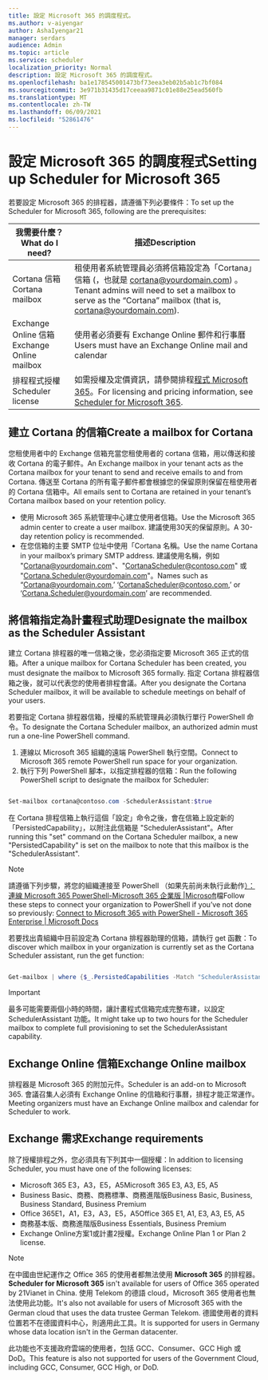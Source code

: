 ```yaml
---
title: 設定 Microsoft 365 的調度程式。
ms.author: v-aiyengar
author: AshaIyengar21
manager: serdars
audience: Admin
ms.topic: article
ms.service: scheduler
localization_priority: Normal
description: 設定 Microsoft 365 的調度程式。
ms.openlocfilehash: ba1e178545001473bf73eea3eb02b5ab1c7bf084
ms.sourcegitcommit: 3e971b31435d17ceeaa9871c01e88e25ead560fb
ms.translationtype: MT
ms.contentlocale: zh-TW
ms.lasthandoff: 06/09/2021
ms.locfileid: "52861476"
---
```

# <a name="setting-up-scheduler-for-microsoft-365"></a><span data-ttu-id="af5c9-103">設定 Microsoft 365 的調度程式</span><span class="sxs-lookup"><span data-stu-id="af5c9-103">Setting up Scheduler for Microsoft 365</span></span>

<span data-ttu-id="af5c9-104">若要設定 Microsoft 365 的排程器，請遵循下列必要條件：</span><span class="sxs-lookup"><span data-stu-id="af5c9-104">To set up the Scheduler for Microsoft 365, following are the prerequisites:</span></span>

|<span data-ttu-id="af5c9-105">**我需要什麼？**</span><span class="sxs-lookup"><span data-stu-id="af5c9-105">**What do I need?**</span></span> |<span data-ttu-id="af5c9-106">**描述**</span><span class="sxs-lookup"><span data-stu-id="af5c9-106">**Description**</span></span> |
|-------------------|-------------|
|<span data-ttu-id="af5c9-107">Cortana 信箱</span><span class="sxs-lookup"><span data-stu-id="af5c9-107">Cortana mailbox</span></span> |<span data-ttu-id="af5c9-108">租使用者系統管理員必須將信箱設定為「Cortana」信箱 (，也就是 cortana@yourdomain.com) 。</span><span class="sxs-lookup"><span data-stu-id="af5c9-108">Tenant admins will need to set a mailbox to serve as the “Cortana” mailbox (that is, cortana@yourdomain.com).</span></span>         |
|<span data-ttu-id="af5c9-109">Exchange Online 信箱</span><span class="sxs-lookup"><span data-stu-id="af5c9-109">Exchange Online mailbox</span></span> |<span data-ttu-id="af5c9-110">使用者必須要有 Exchange Online 郵件和行事曆</span><span class="sxs-lookup"><span data-stu-id="af5c9-110">Users must have an Exchange Online mail and calendar</span></span>         |
|<span data-ttu-id="af5c9-111">排程程式授權</span><span class="sxs-lookup"><span data-stu-id="af5c9-111">Scheduler license</span></span> |<span data-ttu-id="af5c9-112">如需授權及定價資訊，請參閱排程[程式 Microsoft 365](https://www.microsoft.com/microsoft-365/meeting-scheduler-pricing)。</span><span class="sxs-lookup"><span data-stu-id="af5c9-112">For licensing and pricing information, see [Scheduler for Microsoft 365](https://www.microsoft.com/microsoft-365/meeting-scheduler-pricing).</span></span>        |

## <a name="create-a-mailbox-for-cortana"></a><span data-ttu-id="af5c9-113">建立 Cortana 的信箱</span><span class="sxs-lookup"><span data-stu-id="af5c9-113">Create a mailbox for Cortana</span></span>
<span data-ttu-id="af5c9-114">您租使用者中的 Exchange 信箱充當您租使用者的 cortana 信箱，用以傳送和接收 Cortana 的電子郵件。</span><span class="sxs-lookup"><span data-stu-id="af5c9-114">An Exchange mailbox in your tenant acts as the Cortana mailbox for your tenant to send and receive emails to and from Cortana.</span></span> <span data-ttu-id="af5c9-115">傳送至 Cortana 的所有電子郵件都會根據您的保留原則保留在租使用者的 Cortana 信箱中。</span><span class="sxs-lookup"><span data-stu-id="af5c9-115">All emails sent to Cortana are retained in your tenant’s Cortana mailbox based on your retention policy.</span></span>

- <span data-ttu-id="af5c9-116">使用 Microsoft 365 系統管理中心建立使用者信箱。</span><span class="sxs-lookup"><span data-stu-id="af5c9-116">Use the Microsoft 365 admin center to create a user mailbox.</span></span> <span data-ttu-id="af5c9-117">建議使用30天的保留原則。</span><span class="sxs-lookup"><span data-stu-id="af5c9-117">A 30-day retention policy is recommended.</span></span> 
- <span data-ttu-id="af5c9-118">在您信箱的主要 SMTP 位址中使用「Cortana 名稱。</span><span class="sxs-lookup"><span data-stu-id="af5c9-118">Use the name Cortana in your mailbox’s primary SMTP address.</span></span> <span data-ttu-id="af5c9-119">建議使用名稱，例如 "Cortana@yourdomain.com"、"CortanaScheduler@contoso.com" 或 "Cortana.Scheduler@yourdomain.com"。</span><span class="sxs-lookup"><span data-stu-id="af5c9-119">Names such as “Cortana@yourdomain.com,’ ‘CortanaScheduler@contoso.com,’ or ‘Cortana.Scheduler@yourdomain.com’ are recommended.</span></span>

## <a name="designate-the-mailbox-as-the-scheduler-assistant"></a><span data-ttu-id="af5c9-120">將信箱指定為計畫程式助理</span><span class="sxs-lookup"><span data-stu-id="af5c9-120">Designate the mailbox as the Scheduler Assistant</span></span>

<span data-ttu-id="af5c9-121">建立 Cortana 排程器的唯一信箱之後，您必須指定要 Microsoft 365 正式的信箱。</span><span class="sxs-lookup"><span data-stu-id="af5c9-121">After a unique mailbox for Cortana Scheduler has been created, you must designate the mailbox to Microsoft 365 formally.</span></span> <span data-ttu-id="af5c9-122">指定 Cortana 排程器信箱之後，就可以代表您的使用者排程會議。</span><span class="sxs-lookup"><span data-stu-id="af5c9-122">After you designate the Cortana Scheduler mailbox, it will be available to schedule meetings on behalf of your users.</span></span>

<span data-ttu-id="af5c9-123">若要指定 Cortana 排程器信箱，授權的系統管理員必須執行單行 PowerShell 命令。</span><span class="sxs-lookup"><span data-stu-id="af5c9-123">To designate the Cortana Scheduler mailbox, an authorized admin must run a one-line PowerShell command.</span></span> 

1. <span data-ttu-id="af5c9-124">連線以 Microsoft 365 組織的遠端 PowerShell 執行空間。</span><span class="sxs-lookup"><span data-stu-id="af5c9-124">Connect to Microsoft 365 remote PowerShell run space for your organization.</span></span>
2. <span data-ttu-id="af5c9-125">執行下列 PowerShell 腳本，以指定排程器的信箱：</span><span class="sxs-lookup"><span data-stu-id="af5c9-125">Run the following PowerShell script to designate the mailbox for Scheduler:</span></span>

```powershell

Set-mailbox cortana@contoso.com -SchedulerAssistant:$true

```

<span data-ttu-id="af5c9-126">在 Cortana 排程信箱上執行這個「設定」命令之後，會在信箱上設定新的「PersistedCapability」，以附注此信箱是 "SchedulerAssistant"。</span><span class="sxs-lookup"><span data-stu-id="af5c9-126">After running this "set" command on the Cortana Scheduler mailbox, a new "PersistedCapability" is set on the mailbox to note that this mailbox is the "SchedulerAssistant".</span></span>

> [!NOTE]
> <span data-ttu-id="af5c9-127">請遵循下列步驟，將您的組織連接至 PowerShell （如果先前尚未執行此動作[）：連線 Microsoft 365 PowerShell-Microsoft 365 企業版 |Microsoft](../enterprise/connect-to-microsoft-365-powershell.md)檔</span><span class="sxs-lookup"><span data-stu-id="af5c9-127">Follow these steps to connect your organization to PowerShell if you’ve not done so previously: [Connect to Microsoft 365 with PowerShell - Microsoft 365 Enterprise | Microsoft Docs](../enterprise/connect-to-microsoft-365-powershell.md)</span></span>

<span data-ttu-id="af5c9-128">若要找出貴組織中目前設定為 Cortana 排程器助理的信箱，請執行 get 函數：</span><span class="sxs-lookup"><span data-stu-id="af5c9-128">To discover which mailbox in your organization is currently set as the Cortana Scheduler assistant, run the get function:</span></span>
 
```powershell

Get-mailbox | where {$_.PersistedCapabilities -Match "SchedulerAssistant"}

```

> [!IMPORTANT]
> <span data-ttu-id="af5c9-129">最多可能需要兩個小時的時間，讓計畫程式信箱完成完整布建，以設定 SchedulerAssistant 功能。</span><span class="sxs-lookup"><span data-stu-id="af5c9-129">It might take up to two hours for the Scheduler mailbox to complete full provisioning to set the SchedulerAssistant capability.</span></span>

## <a name="exchange-online-mailbox"></a><span data-ttu-id="af5c9-130">Exchange Online 信箱</span><span class="sxs-lookup"><span data-stu-id="af5c9-130">Exchange Online mailbox</span></span>
<span data-ttu-id="af5c9-131">排程器是 Microsoft 365 的附加元件。</span><span class="sxs-lookup"><span data-stu-id="af5c9-131">Scheduler is an add-on to Microsoft 365.</span></span> <span data-ttu-id="af5c9-132">會議召集人必須有 Exchange Online 的信箱和行事曆，排程才能正常運作。</span><span class="sxs-lookup"><span data-stu-id="af5c9-132">Meeting organizers must have an Exchange Online mailbox and calendar for Scheduler to work.</span></span>

## <a name="exchange-requirements"></a><span data-ttu-id="af5c9-133">Exchange 需求</span><span class="sxs-lookup"><span data-stu-id="af5c9-133">Exchange requirements</span></span>

<span data-ttu-id="af5c9-134">除了授權排程之外，您必須具有下列其中一個授權：</span><span class="sxs-lookup"><span data-stu-id="af5c9-134">In addition to licensing Scheduler, you must have one of the following licenses:</span></span>

- <span data-ttu-id="af5c9-135">Microsoft 365 E3，A3，E5，A5</span><span class="sxs-lookup"><span data-stu-id="af5c9-135">Microsoft 365 E3, A3, E5, A5</span></span>
- <span data-ttu-id="af5c9-136">Business Basic、商務、商務標準、商務進階版</span><span class="sxs-lookup"><span data-stu-id="af5c9-136">Business Basic, Business, Business Standard, Business Premium</span></span>
- <span data-ttu-id="af5c9-137">Office 365E1，A1，E3，A3，E5，A5</span><span class="sxs-lookup"><span data-stu-id="af5c9-137">Office 365 E1, A1, E3, A3, E5, A5</span></span>
- <span data-ttu-id="af5c9-138">商務基本版、商務進階版</span><span class="sxs-lookup"><span data-stu-id="af5c9-138">Business Essentials, Business Premium</span></span>
- <span data-ttu-id="af5c9-139">Exchange Online方案1或計畫2授權。</span><span class="sxs-lookup"><span data-stu-id="af5c9-139">Exchange Online Plan 1 or Plan 2 license.</span></span> 

> [!Note]
> <span data-ttu-id="af5c9-140">在中國由世紀運作之 Office 365 的使用者都無法使用 **Microsoft 365** 的排程器。</span><span class="sxs-lookup"><span data-stu-id="af5c9-140">**Scheduler for Microsoft 365** isn't available for users of Office 365 operated by 21Vianet in China.</span></span> <span data-ttu-id="af5c9-141">使用 Telekom 的德語 cloud，Microsoft 365 使用者也無法使用此功能。</span><span class="sxs-lookup"><span data-stu-id="af5c9-141">It's also not available for users of Microsoft 365 with the German cloud that uses the data trustee German Telekom.</span></span> <span data-ttu-id="af5c9-142">德國使用者的資料位置若不在德國資料中心，則適用此工具。</span><span class="sxs-lookup"><span data-stu-id="af5c9-142">It is supported for users in Germany whose data location isn't in the German datacenter.</span></span>
>
><span data-ttu-id="af5c9-143">此功能也不支援政府雲端的使用者，包括 GCC、Consumer、GCC High 或 DoD。</span><span class="sxs-lookup"><span data-stu-id="af5c9-143">This feature is also not supported for users of the Government Cloud, including GCC, Consumer, GCC High, or DoD.</span></span>
